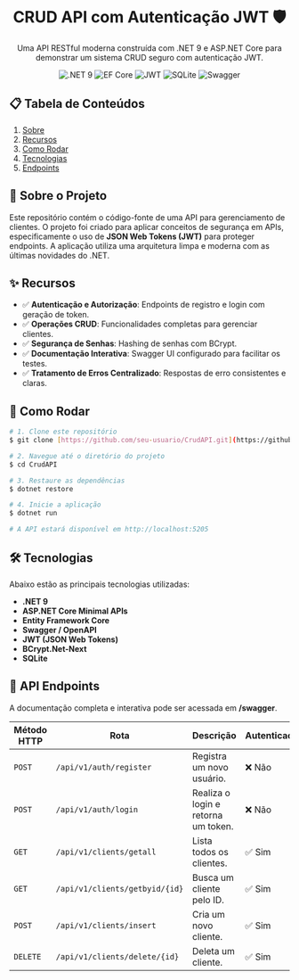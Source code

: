<h1 align="center">
  CRUD API com Autenticação JWT 🛡️
</h1>

<p align="center">
  Uma API RESTful moderna construída com .NET 9 e ASP.NET Core para demonstrar um sistema CRUD seguro com autenticação JWT.
</p>

<p align="center">
  <img src="https://img.shields.io/badge/.NET-9.0-512BD4?style=for-the-badge&logo=dotnet" alt=".NET 9">
  <img src="https://img.shields.io/badge/Entity%20Framework-Core-512BD4?style=for-the-badge" alt="EF Core">
  <img src="https://img.shields.io/badge/JWT-Authentication-black?style=for-the-badge&logo=jsonwebtokens" alt="JWT">
  <img src="https://img.shields.io/badge/SQLite-3-003B57?style=for-the-badge&logo=sqlite" alt="SQLite">
  <img src="https://img.shields.io/badge/Swagger-UI-85EA2D?style=for-the-badge&logo=swagger&logoColor=white" alt="Swagger">
</p>

## 📋 Tabela de Conteúdos
1. [Sobre](#-sobre-o-projeto)
2. [Recursos](#-recursos)
3. [Como Rodar](#-como-rodar)
4. [Tecnologias](#-tecnologias)
5. [Endpoints](#-api-endpoints)

## 📖 Sobre o Projeto
Este repositório contém o código-fonte de uma API para gerenciamento de clientes. O projeto foi criado para aplicar conceitos de segurança em APIs, especificamente o uso de **JSON Web Tokens (JWT)** para proteger endpoints. A aplicação utiliza uma arquitetura limpa e moderna com as últimas novidades do .NET.

## ✨ Recursos
- ✅ **Autenticação e Autorização**: Endpoints de registro e login com geração de token.
- ✅ **Operações CRUD**: Funcionalidades completas para gerenciar clientes.
- ✅ **Segurança de Senhas**: Hashing de senhas com BCrypt.
- ✅ **Documentação Interativa**: Swagger UI configurado para facilitar os testes.
- ✅ **Tratamento de Erros Centralizado**: Respostas de erro consistentes e claras.

## 🚀 Como Rodar
```bash
# 1. Clone este repositório
$ git clone [https://github.com/seu-usuario/CrudAPI.git](https://github.com/seu-usuario/CrudAPI.git)

# 2. Navegue até o diretório do projeto
$ cd CrudAPI

# 3. Restaure as dependências
$ dotnet restore

# 4. Inicie a aplicação
$ dotnet run

# A API estará disponível em http://localhost:5205
```

## 🛠️ Tecnologias
Abaixo estão as principais tecnologias utilizadas:
- **.NET 9**
- **ASP.NET Core Minimal APIs**
- **Entity Framework Core**
- **Swagger / OpenAPI**
- **JWT (JSON Web Tokens)**
- **BCrypt.Net-Next**
- **SQLite**

## 🔌 API Endpoints

A documentação completa e interativa pode ser acessada em **/swagger**.

| Método HTTP | Rota                          | Descrição                          | Autenticação |
|-------------|-------------------------------|------------------------------------|--------------|
| `POST`      | `/api/v1/auth/register`       | Registra um novo usuário.          | ❌ Não       |
| `POST`      | `/api/v1/auth/login`          | Realiza o login e retorna um token.| ❌ Não       |
| `GET`       | `/api/v1/clients/getall`      | Lista todos os clientes.           | ✅ Sim       |
| `GET`       | `/api/v1/clients/getbyid/{id}`| Busca um cliente pelo ID.          | ✅ Sim       |
| `POST`      | `/api/v1/clients/insert`      | Cria um novo cliente.              | ✅ Sim       |
| `DELETE`    | `/api/v1/clients/delete/{id}` | Deleta um cliente.                 | ✅ Sim       |
